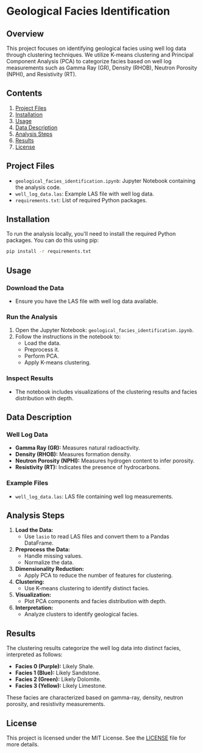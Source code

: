 # Geological Facies Identification

## Overview
This project focuses on identifying geological facies using well log data through clustering techniques. We utilize K-means clustering and Principal Component Analysis (PCA) to categorize facies based on well log measurements such as Gamma Ray (GR), Density (RHOB), Neutron Porosity (NPHI), and Resistivity (RT).

## Contents
1. [Project Files](#project-files)
2. [Installation](#installation)
3. [Usage](#usage)
4. [Data Description](#data-description)
5. [Analysis Steps](#analysis-steps)
6. [Results](#results)
7. [License](#license)

## Project Files
- `geological_facies_identification.ipynb`: Jupyter Notebook containing the analysis code.
- `well_log_data.las`: Example LAS file with well log data.
- `requirements.txt`: List of required Python packages.

## Installation
To run the analysis locally, you'll need to install the required Python packages. You can do this using pip:

```bash
pip install -r requirements.txt
```
## Usage

### Download the Data

- Ensure you have the LAS file with well log data available.

### Run the Analysis

1. Open the Jupyter Notebook: `geological_facies_identification.ipynb`.
2. Follow the instructions in the notebook to:
   - Load the data.
   - Preprocess it.
   - Perform PCA.
   - Apply K-means clustering.

### Inspect Results

- The notebook includes visualizations of the clustering results and facies distribution with depth.

## Data Description

### Well Log Data

- **Gamma Ray (GR):** Measures natural radioactivity.
- **Density (RHOB):** Measures formation density.
- **Neutron Porosity (NPHI):** Measures hydrogen content to infer porosity.
- **Resistivity (RT):** Indicates the presence of hydrocarbons.

### Example Files

- `well_log_data.las`: LAS file containing well log measurements.

## Analysis Steps

1. **Load the Data:**
   - Use `lasio` to read LAS files and convert them to a Pandas DataFrame.
2. **Preprocess the Data:**
   - Handle missing values.
   - Normalize the data.
3. **Dimensionality Reduction:**
   - Apply PCA to reduce the number of features for clustering.
4. **Clustering:**
   - Use K-means clustering to identify distinct facies.
5. **Visualization:**
   - Plot PCA components and facies distribution with depth.
6. **Interpretation:**
   - Analyze clusters to identify geological facies.

## Results

The clustering results categorize the well log data into distinct facies, interpreted as follows:

- **Facies 0 (Purple):** Likely Shale.
- **Facies 1 (Blue):** Likely Sandstone.
- **Facies 2 (Green):** Likely Dolomite.
- **Facies 3 (Yellow):** Likely Limestone.

These facies are characterized based on gamma-ray, density, neutron porosity, and resistivity measurements.

## License

This project is licensed under the MIT License. See the [LICENSE](./LICENSE) file for more details.
